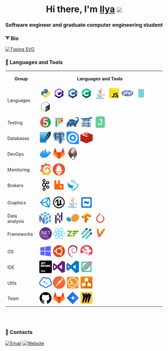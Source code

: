 <h1 align="center">Hi there, I'm <a href="http://ilya.code.tilda.ws" target="_blank">Ilya</a> 
<img src="https://github.com/blackcater/blackcater/raw/main/images/Hi.gif" width="32"/></h1>
<h3 align="center">Software engineer and graduate computer engineering student</h3>

### :curly_loop: Bio
[![Typing SVG](https://readme-typing-svg.herokuapp.com?color=%2336BCF7&lines=I+am+currently+25+years+old)](https://git.io/typing-svg)

### :hammer: Languages and Tools
<table>
    <tr height="50px">
        <th>Group</th>
        <th>Languages and Tools</th>
    </tr>
    <tr height="50px">
        <td>Languages</td>
        <td>
            <img width ="40px" src="icons/python.svg">
            <img width ="40px" src="icons/c-sharp.svg">
            <img width ="40px" src="icons/c++.svg">
            <img width ="40px" src="icons/c.svg">
            <img width ="40px" src="icons/java.svg">
            <img width ="40px" src="icons/javascript.svg">
            <img width ="40px" src="icons/php.svg">
            <img width ="40px" src="icons/go.svg">
            <img width ="40px" src="icons/bash-colored.svg">
        </td>
    </tr>
    <tr height="50px">
        <td>Testing</td>
        <td>
            <img width ="40px" src="icons/junit.svg">
            <img width ="40px" src="icons/pytest.svg">
            <img width ="40px" src="icons/gradle.svg">
            <img width ="40px" src="icons/jinja.svg">
            <img width ="40px" src="icons/jacoco.svg">
        </td>
    </tr>
    <tr height="50px">
        <td>Databases</td>
        <td>
            <img width ="40px" src="icons/sqlite.svg">
            <img width ="40px" src="icons/postgresql.svg">
            <img width ="40px" src="icons/ninox.svg">
            <img width ="40px" src="icons/redis.svg">
        </td>
    </tr>
    <tr height="50px">
        <td>DevOps</td>
        <td>
            <img width ="40px" src="icons/docker.svg">
            <img width ="40px" src="icons/gitlab.svg">
            <img width ="40px" src="icons/jenkins.svg">
        </td>
    </tr>
    <tr height="50px">
        <td>Monitoring</td>
        <td>
            <img width ="40px" src="icons/grafana.svg">
            <img width ="40px" src="icons/prometheus.svg">
        </td>
    </tr>
    <tr height="50px">
        <td>Brokers</td>
        <td>
            <img width ="40px" src="icons/kafka.svg">
            <img width ="40px" src="icons/rabbitmq.svg">
            <img width ="40px" src="icons/opensearch.svg">
        </td>
    </tr>
    <tr>
        <td></td>
        <td></td>
    </tr>
    <tr height="50px">
        <td>Graphics</td>
        <td>
            <img width ="40px" src="icons/unity.svg">
            <img width ="40px" src="icons/unreal-engine.svg">
            <img width ="40px" src="icons/java-fx.svg">
            <img width ="40px" src="icons/winforms.svg">
        </td>
    </tr>
    <tr height="50px">
        <td>Data analysis</td>
        <td>
            <img width ="40px" src="icons/numpy.svg">
            <img width ="40px" src="icons/pandas.svg">
            <img width ="40px" src="icons/scikit-learn.svg">
            <img width ="40px" src="icons/tensorflow.svg"> 
            <img width ="40px" src="icons/pytorch.svg">
        </td>
    </tr>
    <tr height="50px">
        <td>Frameworks</td>
        <td>
            <img width ="40px" src="icons/net.svg">
            <img width ="40px" src="icons/react.svg">
            <img width ="40px" src="icons/zend.svg">
            <img width ="40px" src="icons/guzzle.svg">
            <img width ="40px" src="icons/maven.svg">
        </td>
    </tr>
    <tr>
        <td></td>
        <td></td>
    </tr>
    <tr height="50px">
        <td>OS</td>
        <td>
            <img width ="40px" src="icons/windows.svg">
            <img width ="40px" src="icons/ubuntu.svg">
            <img width ="40px" src="icons/debian.svg">
            <img width ="40px" src="icons/redhat.svg">
        </td>
    </tr>
    <tr height="50px">
        <td>IDE</td>
        <td>
            <img width ="40px" src="icons/jetbrains.svg">
            <img width ="40px" src="icons/visualstudio.svg">
            <img width ="40px" src="icons/visualstudio-code.svg">
            <img width ="40px" src="icons/wing.svg">
        </td>
    </tr>
    <tr height="50px">
        <td>Utils</td>
        <td>
            <img width ="40px" src="icons/termius.svg">
            <img width ="40px" src="icons/postman.svg">
            <img width ="40px" src="icons/solar-putty.svg">
            <img width ="40px" src="icons/draw-io.svg">
        </td>
    </tr>
    <tr height="50px">
        <td>Team</td>
        <td>
            <img width ="40px" src="icons/github.svg">
            <img width ="40px" src="icons/gitlab.svg">
            <img width ="40px" src="icons/jira.svg">
            <img width ="40px" src="icons/miro.svg">
        </td>
    </tr>
</table>

<br><br>

### :email: Contacts
[![Email](https://img.shields.io/badge/Gmail-D14836?style=for-the-badge&logo=gmail&logoColor=white)](mailto:ilya.kunin@mail.ru)
[![Website](https://img.shields.io/badge/website-000000?style=for-the-badge&logo=About.me&logoColor=white)](http://ilya.code.tilda.ws/)
